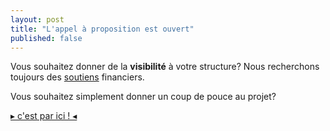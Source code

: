 ```yaml
---
layout: post
title: "L'appel à proposition est ouvert"
published: false
---
```

Vous souhaitez donner de la **visibilité** à votre structure? Nous recherchons toujours des [soutiens](http://127.0.0.1:4000/z30_parrainages.html) financiers.


Vous souhaitez simplement donner un coup de pouce au projet?

[▸ c'est par ici ! ◂](http://localhost:4000/z40_contact.html)
